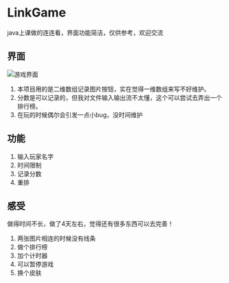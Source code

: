 # LinkGame
java上课做的连连看，界面功能简洁，仅供参考，欢迎交流

界面
--
![游戏界面](https://img-blog.csdn.net/20180808093312708?watermark/2/text/aHR0cHM6Ly9ibG9nLmNzZG4ubmV0L3FxXzM4MjM4MTM5/font/5a6L5L2T/fontsize/400/fill/I0JBQkFCMA==/dissolve/70)

 1. 本项目用的是二维数组记录图片按钮，实在觉得一维数组来写不好维护。
 2. 分数是可以记录的，但我对文件输入输出流不太懂，这个可以尝试去弄出一个排行榜。
 3. 在玩的时候偶尔会引发一点小bug，没时间维护



功能
--

 1. 输入玩家名字
 2. 时间限制
 3. 记录分数
 4. 重排


感受
--

做得时间不长，做了4天左右，觉得还有很多东西可以去完善！

 1. 两张图片相连的时候没有线条 
 2. 做个排行榜 
 3. 加个计时器 
 4. 可以暂停游戏 
 5. 换个皮肤
